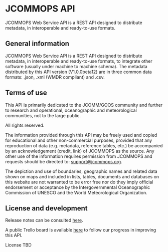 # JCOMMOPS API
JCOMMOPS Web Service API is a REST API designed to distribute metadata, in interoperable and ready-to-use formats.

## General information
JCOMMOPS Web Service API is a REST API designed to distribute metadata, in interoperable and ready-to-use formats, to integrate other software (usually under machine to machine schema). The metadata distributed by this API version (V1.0.0beta12) are in three common data formats: .json, .xml (WMDR compliant) and .csv.

## Terms of use
This API is primarily dedicated to the JCOMM/GOOS community and further to research and operational, oceanographic and meteorological communities, not to the large public.

All rights reserved.

The information provided through this API may be freely used and copied for educational and other non-commercial purposes, provided that any reproduction of data (e.g. metadata, reference tables, etc.) be accompanied by an acknowledgement (credit, link) of JCOMMOPS as the source. Any other use of the information requires permission from JCOMMOPS and requests should be directed to: support@jcommops.org.

The depiction and use of boundaries, geographic names and related data shown on maps and included in lists, tables, documents and databases on this website are not warranted to be error free nor do they imply official endorsement or acceptance by the Intergovernmental Oceanographic Commission of UNESCO and the World Meteorological Organization.

## License and development
Release notes can be consulted [here](https://trello.com/c/eI7YS3wp).

A public Trello board is available [here](https://trello.com/b/d5BstHHd) to follow our progress in improving this API.

License TBD
